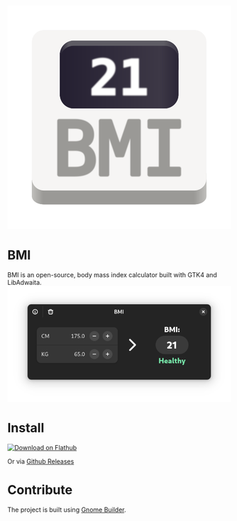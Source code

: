 ![Icon](data/icons/hicolor/scalable/apps/io.github.philippkosarev.bmi.svg)
# BMI
BMI is an open-source, body mass index calculator built with GTK4 and LibAdwaita.
![Screenshot](screenshot.png)

# Install
<p><a href='https://flathub.org/apps/details/io.github.philippkosarev.bmi'><img width='150' alt='Download on Flathub' src='https://flathub.org/api/badge?locale=en'/></a></p>

Or via [Github Releases](https://github.com/PhilippKosarev/bmi/releases)

# Contribute
The project is built using [Gnome Builder](https://apps.gnome.org/en-GB/Builder/).
